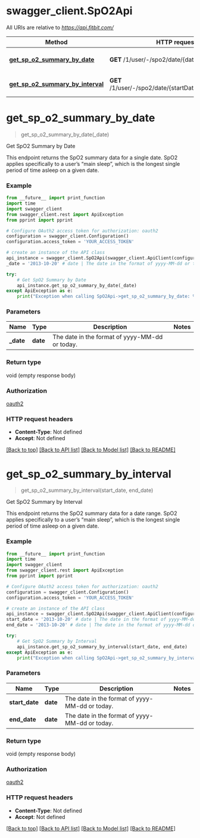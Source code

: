 # swagger_client.SpO2Api

All URIs are relative to *https://api.fitbit.com/*

| Method                                                                        | HTTP request                                           | Description                  |
| ----------------------------------------------------------------------------- | ------------------------------------------------------ | ---------------------------- |
| [**get_sp_o2_summary_by_date**](SpO2Api.md#get_sp_o2_summary_by_date)         | **GET** /1/user/-/spo2/date/{date}.json                | Get SpO2 Summary by Date     |
| [**get_sp_o2_summary_by_interval**](SpO2Api.md#get_sp_o2_summary_by_interval) | **GET** /1/user/-/spo2/date/{startDate}/{endDate}.json | Get SpO2 Summary by Interval |

# **get_sp_o2_summary_by_date**

> get_sp_o2_summary_by_date(\_date)

Get SpO2 Summary by Date

This endpoint returns the SpO2 summary data for a single date. SpO2 applies specifically to a user’s “main sleep”, which is the longest single period of time asleep on a given date.

### Example

```python
from __future__ import print_function
import time
import swagger_client
from swagger_client.rest import ApiException
from pprint import pprint

# Configure OAuth2 access token for authorization: oauth2
configuration = swagger_client.Configuration()
configuration.access_token = 'YOUR_ACCESS_TOKEN'

# create an instance of the API class
api_instance = swagger_client.SpO2Api(swagger_client.ApiClient(configuration))
_date = '2013-10-20' # date | The date in the format of yyyy-MM-dd or today.

try:
    # Get SpO2 Summary by Date
    api_instance.get_sp_o2_summary_by_date(_date)
except ApiException as e:
    print("Exception when calling SpO2Api->get_sp_o2_summary_by_date: %s\n" % e)
```

### Parameters

| Name       | Type     | Description                                    | Notes |
| ---------- | -------- | ---------------------------------------------- | ----- |
| **\_date** | **date** | The date in the format of yyyy-MM-dd or today. |

### Return type

void (empty response body)

### Authorization

[oauth2](../README.md#oauth2)

### HTTP request headers

- **Content-Type**: Not defined
- **Accept**: Not defined

[[Back to top]](#) [[Back to API list]](../README.md#documentation-for-api-endpoints) [[Back to Model list]](../README.md#documentation-for-models) [[Back to README]](../README.md)

# **get_sp_o2_summary_by_interval**

> get_sp_o2_summary_by_interval(start_date, end_date)

Get SpO2 Summary by Interval

This endpoint returns the SpO2 summary data for a date range. SpO2 applies specifically to a user’s “main sleep”, which is the longest single period of time asleep on a given date.

### Example

```python
from __future__ import print_function
import time
import swagger_client
from swagger_client.rest import ApiException
from pprint import pprint

# Configure OAuth2 access token for authorization: oauth2
configuration = swagger_client.Configuration()
configuration.access_token = 'YOUR_ACCESS_TOKEN'

# create an instance of the API class
api_instance = swagger_client.SpO2Api(swagger_client.ApiClient(configuration))
start_date = '2013-10-20' # date | The date in the format of yyyy-MM-dd or today.
end_date = '2013-10-20' # date | The date in the format of yyyy-MM-dd or today.

try:
    # Get SpO2 Summary by Interval
    api_instance.get_sp_o2_summary_by_interval(start_date, end_date)
except ApiException as e:
    print("Exception when calling SpO2Api->get_sp_o2_summary_by_interval: %s\n" % e)
```

### Parameters

| Name           | Type     | Description                                    | Notes |
| -------------- | -------- | ---------------------------------------------- | ----- |
| **start_date** | **date** | The date in the format of yyyy-MM-dd or today. |
| **end_date**   | **date** | The date in the format of yyyy-MM-dd or today. |

### Return type

void (empty response body)

### Authorization

[oauth2](../README.md#oauth2)

### HTTP request headers

- **Content-Type**: Not defined
- **Accept**: Not defined

[[Back to top]](#) [[Back to API list]](../README.md#documentation-for-api-endpoints) [[Back to Model list]](../README.md#documentation-for-models) [[Back to README]](../README.md)
